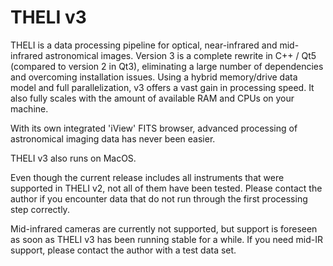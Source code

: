 # THELI v3

THELI is a data processing pipeline for optical, near-infrared and mid-infrared astronomical images. Version 3 is a complete rewrite in C++ / Qt5 (compared to version 2 in Qt3), eliminating a large number of dependencies and overcoming installation issues. Using a hybrid memory/drive data model and full parallelization, v3 offers a vast gain in processing speed. It also fully scales with the amount of available RAM and CPUs on your machine. 

With its own integrated 'iView' FITS browser, advanced processing of astronomical imaging data has never been easier. 

THELI v3 also runs on MacOS.

Even though the current release includes all instruments that were supported in THELI v2, not all of them have been tested. Please contact the author if you encounter data that do not run through the first processing step correctly.

Mid-infrared cameras are currently not supported, but support is foreseen as soon as THELI v3 has been running stable for a while. If you need mid-IR support, please contact the author with a test data set.

